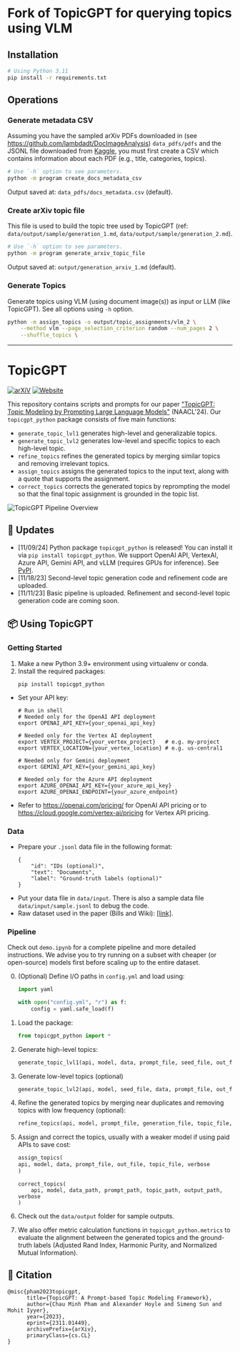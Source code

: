 # Fork of TopicGPT for querying topics using VLM
## Installation
```sh
# Using Python 3.11
pip install -r requirements.txt
```

## Operations
### Generate metadata CSV
Assuming you have the sampled arXiv PDFs downloaded in (see <https://github.com/lambdadt/DocImageAnalysis>) `data_pdfs/pdfs` and the JSONL file downloaded from [Kaggle](https://www.kaggle.com/datasets/Cornell-University/arxiv), you must first create a CSV which contains information about each PDF (e.g., title, categories, topics).

```sh
# Use `-h` option to see parameters.
python -m program create_docs_metadata_csv
```
Output saved at: `data_pdfs/docs_metadata.csv` (default).

### Create arXiv topic file
This file is used to build the topic tree used by TopicGPT (ref: `data/output/sample/generation_1.md`, `data/output/sample/generation_2.md`).

```sh
# Use `-h` option to see parameters.
python -m program generate_arxiv_topic_file
```
Output saved at: `output/generation_arxiv_1.md` (default).

### Generate Topics
Generate topics using VLM (using document image(s)) as input or LLM (like TopicGPT).
See all options using `-h` option.

```sh
python -m assign_topics -o output/topic_assignments/vlm_2 \
    --method vlm --page_selection_criterion random --num_pages 2 \
    --shuffle_topics \
```

------

# TopicGPT
[![arXiV](https://img.shields.io/badge/arxiv-link-red)](https://arxiv.org/abs/2311.01449) [![Website](https://img.shields.io/badge/website-link-purple)](https://chtmp223.github.io/topicGPT) 

This repository contains scripts and prompts for our paper ["TopicGPT: Topic Modeling by Prompting Large Language Models"](https://arxiv.org/abs/2311.01449) (NAACL'24). Our `topicgpt_python` package consists of five main functions: 
- `generate_topic_lvl1` generates high-level and generalizable topics. 
- `generate_topic_lvl2` generates low-level and specific topics to each high-level topic.
- `refine_topics` refines the generated topics by merging similar topics and removing irrelevant topics.
- `assign_topics` assigns the generated topics to the input text, along with a quote that supports the assignment.
- `correct_topics` corrects the generated topics by reprompting the model so that the final topic assignment is grounded in the topic list. 

![TopicGPT Pipeline Overview](assets/img/pipeline.png)

## 📣 Updates
- [11/09/24] Python package `topicgpt_python` is released! You can install it via `pip install topicgpt_python`. We support OpenAI API, VertexAI, Azure API, Gemini API, and vLLM (requires GPUs for inference). See [PyPI](https://pypi.org/project/topicgpt-python/).
- [11/18/23] Second-level topic generation code and refinement code are uploaded.
- [11/11/23] Basic pipeline is uploaded. Refinement and second-level topic generation code are coming soon.

## 📦 Using TopicGPT
### Getting Started
1. Make a new Python 3.9+ environment using virtualenv or conda. 
2. Install the required packages:
    ```
    pip install topicgpt_python
    ```
- Set your API key:
    ```
    # Run in shell
    # Needed only for the OpenAI API deployment
    export OPENAI_API_KEY={your_openai_api_key}

    # Needed only for the Vertex AI deployment
    export VERTEX_PROJECT={your_vertex_project}   # e.g. my-project
    export VERTEX_LOCATION={your_vertex_location} # e.g. us-central1

    # Needed only for Gemini deployment
    export GEMINI_API_KEY={your_gemini_api_key}

    # Needed only for the Azure API deployment
    export AZURE_OPENAI_API_KEY={your_azure_api_key}
    export AZURE_OPENAI_ENDPOINT={your_azure_endpoint}
    ```
- Refer to https://openai.com/pricing/ for OpenAI API pricing or to https://cloud.google.com/vertex-ai/pricing for Vertex API pricing. 

### Data
- Prepare your `.jsonl` data file in the following format:
    ```shell
    {
        "id": "IDs (optional)",
        "text": "Documents",
        "label": "Ground-truth labels (optional)"
    }
    ```
- Put your data file in `data/input`. There is also a sample data file `data/input/sample.jsonl` to debug the code.
- Raw dataset used in the paper (Bills and Wiki): [[link]](https://drive.google.com/drive/folders/1rCTR5ZQQ7bZQoewFA8eqV6glP6zhY31e?usp=sharing). 

### Pipeline
Check out `demo.ipynb` for a complete pipeline and more detailed instructions. We advise you to try running on a subset with cheaper (or open-source) models first before scaling up to the entire dataset. 

0. (Optional) Define I/O paths in `config.yml` and load using: 
    ```python
    import yaml

    with open("config.yml", "r") as f:
        config = yaml.safe_load(f)
    ```
1. Load the package:
    ```python
    from topicgpt_python import *
    ```
2. Generate high-level topics:
    ```python
    generate_topic_lvl1(api, model, data, prompt_file, seed_file, out_file, topic_file, verbose)
    ```
3. Generate low-level topics (optional)
    ```python
    generate_topic_lvl2(api, model, seed_file, data, prompt_file, out_file, topic_file, verbose)
    ```  

4. Refine the generated topics by merging near duplicates and removing topics with low frequency (optional):
    ```python
    refine_topics(api, model, prompt_file, generation_file, topic_file, out_file, updated_file, verbose, remove, mapping_file)
    ```
5. Assign and correct the topics, usually with a weaker model if using paid APIs to save cost:
    
    ```python
    assign_topics(
    api, model, data, prompt_file, out_file, topic_file, verbose
    )
    ```

    ```
    correct_topics(
        api, model, data_path, prompt_path, topic_path, output_path, verbose
    ) 
    ```

6. Check out the `data/output` folder for sample outputs.
7. We also offer metric calculation functions in `topicgpt_python.metrics` to evaluate the alignment between the generated topics and the ground-truth labels (Adjusted Rand Index, Harmonic Purity, and Normalized Mutual Information).


## 📜 Citation
```
@misc{pham2023topicgpt,
      title={TopicGPT: A Prompt-based Topic Modeling Framework}, 
      author={Chau Minh Pham and Alexander Hoyle and Simeng Sun and Mohit Iyyer},
      year={2023},
      eprint={2311.01449},
      archivePrefix={arXiv},
      primaryClass={cs.CL}
}
```